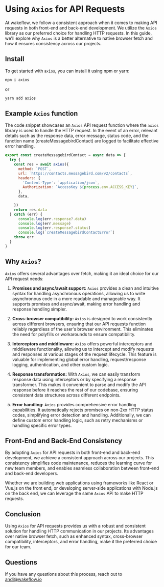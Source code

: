 # Using `Axios` for API Requests

At wakeflow, we follow a consistent approach when it comes to making API requests in both front-end and back-end development. We utilize the `Axios` library as our preferred choice for handling HTTP requests. In this guide, we'll explore why `Axios` is a better alternative to native browser fetch and how it ensures consistency across our projects.


## Install
To get started with `axios`, you can install it using npm or yarn:
```bash
npm i axios
```
or

```bash
yarn add axios
```

## Example `Axios` function
The code snippet showcases an `Axios` API request function where the `axios` library is used to handle the HTTP request. In the event of an error, relevant details such as the response data, error message, status code, and the function name (createMessagebirdContact) are logged to facilitate effective error handling.

```javascript
export const createMessagebirdContact = async data => {
  try {
    const res = await axios({
      method: `POST`,
      url: `https://contacts.messagebird.com/v2/contacts`,
      headers: {
        'Content-Type': `application/json`,
        Authorization: `AccessKey ${process.env.ACCESS_KEY}`,
      },
      data,

    })
    return res.data
  } catch (err) {
      console.log(err.response?.data)
      console.log(err.message)
      console.log(err.response?.status)
      console.log(`createMessagebirdContactError`)
    throw err
  }
}
```

## Why `Axios`?

`Axios` offers several advantages over fetch, making it an ideal choice for our API request needs:

1. **Promises and async/await support:** `Axios` provides a clean and intuitive syntax for handling asynchronous operations, allowing us to write asynchronous code in a more readable and manageable way. It supports promises and async/await, making error handling and response handling simpler.

2. **Cross-browser compatibility:** `Axios` is designed to work consistently across different browsers, ensuring that our API requests function reliably regardless of the user's browser environment. This eliminates the need for polyfills or workarounds to ensure compatibility.

3. **Interceptors and middleware:** `Axios` offers powerful interceptors and middleware functionality, allowing us to intercept and modify requests and responses at various stages of the request lifecycle. This feature is valuable for implementing global error handling, request/response logging, authentication, and other custom logic.

4. **Response transformation:** With `Axios`, we can easily transform response data using interceptors or by specifying a response transformer. This makes it convenient to parse and modify the API response before it reaches the rest of our codebase, ensuring consistent data structures across different endpoints.

5. **Error handling:** `Axios` provides comprehensive error handling capabilities. It automatically rejects promises on non-2xx HTTP status codes, simplifying error detection and handling. Additionally, we can define custom error handling logic, such as retry mechanisms or handling specific error types.

## Front-End and Back-End Consistency

By adopting `Axios` for API requests in both front-end and back-end development, we achieve a consistent approach across our projects. This consistency simplifies code maintenance, reduces the learning curve for new team members, and enables seamless collaboration between front-end and back-end developers.

Whether we are building web applications using frameworks like React or Vue.js on the front end, or developing server-side applications with Node.js on the back end, we can leverage the same `Axios` API to make HTTP requests.

## Conclusion

Using `Axios` for API requests provides us with a robust and consistent solution for handling HTTP communication in our projects. Its advantages over native browser fetch, such as enhanced syntax, cross-browser compatibility, interceptors, and error handling, make it the preferred choice for our team.


## Questions
If you have any questions about this process, reach out to andi@wakeflow.io

